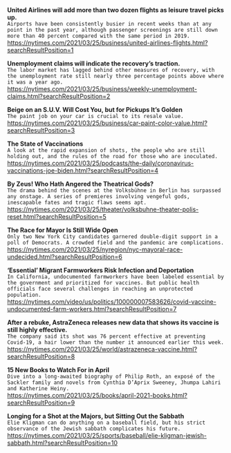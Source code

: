 **United Airlines will add more than two dozen flights as leisure travel picks up.**\
`Airports have been consistently busier in recent weeks than at any point in the past year, although passenger screenings are still down more than 40 percent compared with the same period in 2019.`\
https://nytimes.com/2021/03/25/business/united-airlines-flights.html?searchResultPosition=1

**Unemployment claims will indicate the recovery’s traction.**\
`The labor market has lagged behind other measures of recovery, with the unemployment rate still nearly three percentage points above where it was a year ago.`\
https://nytimes.com/2021/03/25/business/weekly-unemployment-claims.html?searchResultPosition=2

**Beige on an S.U.V. Will Cost You, but for Pickups It’s Golden**\
`The paint job on your car is crucial to its resale value.`\
https://nytimes.com/2021/03/25/business/car-paint-color-value.html?searchResultPosition=3

**The State of Vaccinations**\
`A look at the rapid expansion of shots, the people who are still holding out, and the rules of the road for those who are inoculated.`\
https://nytimes.com/2021/03/25/podcasts/the-daily/coronavirus-vaccinations-joe-biden.html?searchResultPosition=4

**By Zeus! Who Hath Angered the Theatrical Gods?**\
`The drama behind the scenes at the Volksbühne in Berlin has surpassed any onstage. A series of premieres involving vengeful gods, inescapable fates and tragic flaws seems apt.`\
https://nytimes.com/2021/03/25/theater/volksbuhne-theater-polis-reset.html?searchResultPosition=5

**The Race for Mayor Is Still Wide Open**\
`Only two New York City candidates garnered double-digit support in a poll of Democrats. A crowded field and the pandemic are complications.`\
https://nytimes.com/2021/03/25/nyregion/nyc-mayoral-race-undecided.html?searchResultPosition=6

**‘Essential’ Migrant Farmworkers Risk Infection and Deportation**\
`In California, undocumented farmworkers have been labeled essential by the government and prioritized for vaccines. But public health officials face several challenges in reaching an unprotected population.`\
https://nytimes.com/video/us/politics/100000007583626/covid-vaccine-undocumented-farm-workers.html?searchResultPosition=7

**After a rebuke, AstraZeneca releases new data that shows its vaccine is still highly effective.**\
`The company said its shot was 76 percent effective at preventing Covid-19, a hair lower than the number it announced earlier this week.`\
https://nytimes.com/2021/03/25/world/astrazeneca-vaccine.html?searchResultPosition=8

**15 New Books to Watch For in April**\
`Dive into a long-awaited biography of Philip Roth, an exposé of the Sackler family and novels from Cynthia D’Aprix Sweeney, Jhumpa Lahiri and Katherine Heiny.`\
https://nytimes.com/2021/03/25/books/april-2021-books.html?searchResultPosition=9

**Longing for a Shot at the Majors, but Sitting Out the Sabbath**\
`Elie Kligman can do anything on a baseball field, but his strict observance of the Jewish sabbath complicates his future.`\
https://nytimes.com/2021/03/25/sports/baseball/elie-kligman-jewish-sabbath.html?searchResultPosition=10


